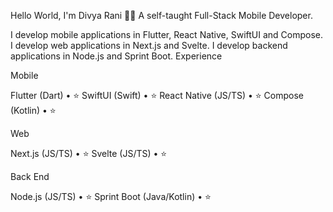 Hello World, I'm Divya Rani 👋🏽
A self-taught Full-Stack Mobile Developer.

I develop mobile applications in Flutter, React Native, SwiftUI and Compose.
I develop web applications in Next.js and Svelte.
I develop backend applications in Node.js and Sprint Boot.
Experience

Mobile

Flutter (Dart) • ⭐️
SwiftUI (Swift) • ⭐️
React Native (JS/TS) • ⭐️
Compose (Kotlin) • ⭐️

Web

Next.js (JS/TS) • ⭐️
Svelte (JS/TS) • ⭐️

Back End

Node.js (JS/TS) • ⭐️
Sprint Boot (Java/Kotlin) • ⭐️
